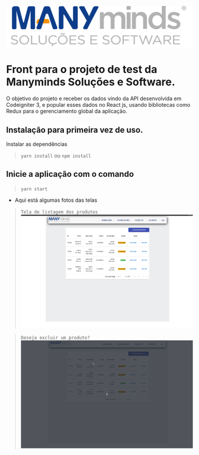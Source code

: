 ![Screenshot: Running tests on  vscode](docs/img/manyminds.png)

# Front para o projeto de test da Manyminds Soluções e Software.

O objetivo do projeto e receber os dados vindo da API desenvolvida em Codeigniter 3, e popular esses dados no React js, usando bibliotecas como Redux para o gerenciamento global da aplicação.

## Instalação para primeira vez de uso.
Instalar as dependências
> `yarn install` ou `npm install`
## Inicie a aplicação com o comando 

>`yarn start`

* Aqui está algumas fotos das telas

>`Tela de listagem dos produtos`
![Screenshot: Running tests on  vscode](docs/img/many-produtos.png)

>`Deseja excluir um produto?`
![Screenshot: Running tests on  vscode](docs/img/Peek.gif)